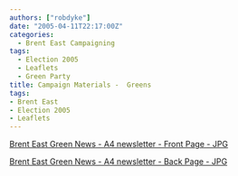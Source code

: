 ```yaml
---
authors: ["robdyke"]
date: "2005-04-11T22:17:00Z"
categories:
  - Brent East Campaigning
tags:
  - Election 2005
  - Leaflets
  - Green Party
title: Campaign Materials -  Greens
tags:
- Brent East
- Election 2005
- Leaflets
---
```

[Brent East Green News - A4 newsletter - Front Page - JPG](http://www.comwifinet.com/becampaign/be_green_news_fr.jpg)

[Brent East Green News - A4 newsletter - Back Page - JPG](http://www.comwifinet.com/becampaign/be_green_news_bk.jpg)
